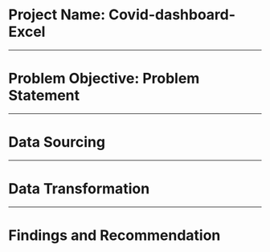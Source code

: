 
# Project Name:   Covid-dashboard-Excel


---
# Problem Objective:   Problem Statement



---
# Data Sourcing





---
# Data Transformation



---
# Findings and Recommendation
